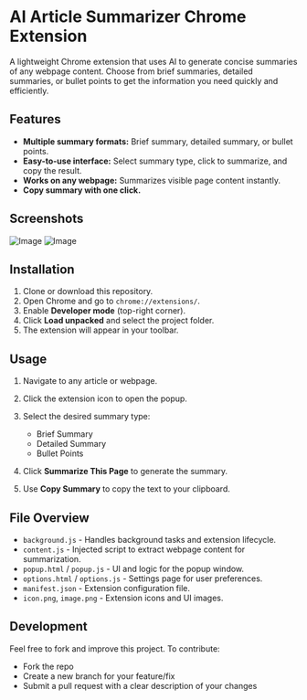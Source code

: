 # AI Article Summarizer Chrome Extension

A lightweight Chrome extension that uses AI to generate concise summaries of any webpage content. Choose from brief summaries, detailed summaries, or bullet points to get the information you need quickly and efficiently.

## Features

* **Multiple summary formats:** Brief summary, detailed summary, or bullet points.
* **Easy-to-use interface:** Select summary type, click to summarize, and copy the result.
* **Works on any webpage:** Summarizes visible page content instantly.
* **Copy summary with one click.**

## Screenshots
![Image](https://github.com/user-attachments/assets/dcb03c48-e4da-4915-83d5-ee7b65dfa4b5)
![Image](https://github.com/user-attachments/assets/f79ed408-fa62-49ef-b8a0-b1c28a01ceb2)

## Installation

1. Clone or download this repository.
2. Open Chrome and go to `chrome://extensions/`.
3. Enable **Developer mode** (top-right corner).
4. Click **Load unpacked** and select the project folder.
5. The extension will appear in your toolbar.

## Usage

1. Navigate to any article or webpage.
2. Click the extension icon to open the popup.
3. Select the desired summary type:

   * Brief Summary
   * Detailed Summary
   * Bullet Points
4. Click **Summarize This Page** to generate the summary.
5. Use **Copy Summary** to copy the text to your clipboard.

## File Overview

* `background.js` - Handles background tasks and extension lifecycle.
* `content.js` - Injected script to extract webpage content for summarization.
* `popup.html` / `popup.js` - UI and logic for the popup window.
* `options.html` / `options.js` - Settings page for user preferences.
* `manifest.json` - Extension configuration file.
* `icon.png`, `image.png` - Extension icons and UI images.

## Development

Feel free to fork and improve this project. To contribute:

* Fork the repo
* Create a new branch for your feature/fix
* Submit a pull request with a clear description of your changes
